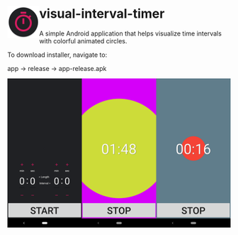 
# <img src="app/src/main/res/mipmap-hdpi/ic_launcher.png" align="left">visual-interval-timer
A simple Android application that helps visualize time intervals with colorful animated circles.

To download installer, navigate to: 

app -> release -> app-release.apk

![screenshots](visual-interval-timer-screenshots.png)